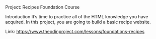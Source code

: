 Project: Recipes
Foundation Course

Introduction
It’s time to practice all of the HTML knowledge you have acquired. In this project, you are going to build a basic recipe website.

Link:
https://www.theodinproject.com/lessons/foundations-recipes
